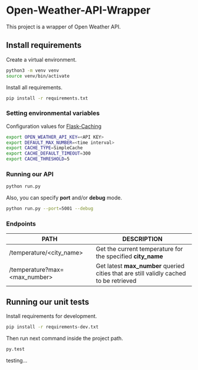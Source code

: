 # Open-Weather-API-Wrapper

This project is a wrapper of Open Weather API.

## Install requirements

Create a virtual environment.

```bash
python3 -m venv venv
source venv/bin/activate
```

Install all requirements.

```bash
pip install -r requirements.txt
```

### Setting environmental variables

Configuration values for [Flask-Caching](https://flask-caching.readthedocs.io/en/latest/#configuring-flask-caching)

```bash
export OPEN_WEATHER_API_KEY=<API KEY>
export DEFAULT_MAX_NUMBER=<time interval>
export CACHE_TYPE=SimpleCache
export CACHE_DEFAULT_TIMEOUT=300
export CACHE_THRESHOLD=5
```

### Running our API

```bash
python run.py
```

Also, you can specify **port** and/or **debug** mode.

```bash
python run.py --port=5001 --debug
```

### Endpoints

| PATH | DESCRIPTION                                                                        |
|------|------------------------------------------------------------------------------------|
|/temperature/<city_name>| Get the current temperature for the specified **city_name**                        |
|/temperature?max=<max_number>| Get latest **max_number** queried cities that are still validly cached to be retrieved |


## Running our unit tests

Install requirements for development.

```bash
pip install -r requirements-dev.txt
```

Then run next command inside the project path.

```bash
py.test
```

testing...

